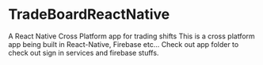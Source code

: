 # TradeBoardReactNative
A React Native Cross Platform app for trading shifts
This is a cross platform app being built in React-Native, Firebase etc...
Check out app folder to check out sign in services and firebase stuffs.
